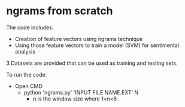 # ngrams from scratch

The code includes:
  * Creation of feature vectors using ngrams technique
  * Using those feature vectors to train a model (SVM) for sentimental analysis
 
3 Datasets are provided that can be used as training and testing sets. 

To run the code:
  * Open CMD
     * python 'ngrams.py' 'INPUT FILE NAME.EXT' N
        * n is the window size where 1<n<6
